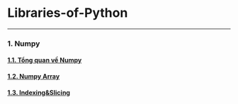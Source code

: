 # Libraries-of-Python
---
### **1. Numpy**
#### [1.1. Tổng quan về Numpy](https://github.com/nhhoang231/Libraries-of-Python-/blob/master/Numpy/Numpyoverview.md)
#### [1.2. Numpy Array](https://github.com/nhhoang231/Libraries-of-Python-/blob/master/Numpy/NumpyArray.md)
#### [1.3. Indexing&Slicing](https://github.com/nhhoang231/Libraries-of-Python-/blob/master/Numpy/Indexing%26Slicing.md)

